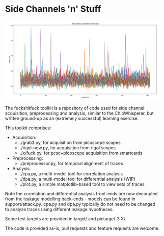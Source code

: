 # Side Channels 'n' Stuff

![Just for fun](fun/cap.png)

The fuckshitfuck toolkit is a repository of code used for side channel acquisition, preprocessing and analysis, similar to the ChipWhisperer, but written ground-up as an (extremely successful) learning exercise.

This toolkit comprises:

- Acquisition:
  - ./grab3.py, for acquisition from picoscope scopes
  - ./rigol-new.py, for acquisition from rigol scopes
  - ./x/fuck.py, for pcsc+picoscope acquisition from smartcards
- Preprocessing:
  - ./preprocessor.py, for temporal alignment of traces
- Analysis:
  - ./cpa.py, a multi-model tool for correlation analysis
  - ./dpa.py, a multi-model tool for differential analysis (WIP)
  - ./plot.py, a simple matplotlib-based tool to view sets of traces

Note the correlation and differential analysis front-ends are now decoupled from the leakage modelling back-ends - models can be found in support/attack.py. cpa.py and dpa.py typically do not need to be changed to analyze traces using different leakage hypotheses.

Some test targets are provided in target/ and pictarget-3.X/

The code is provided as-is, pull requests and feature requests are welcome.
